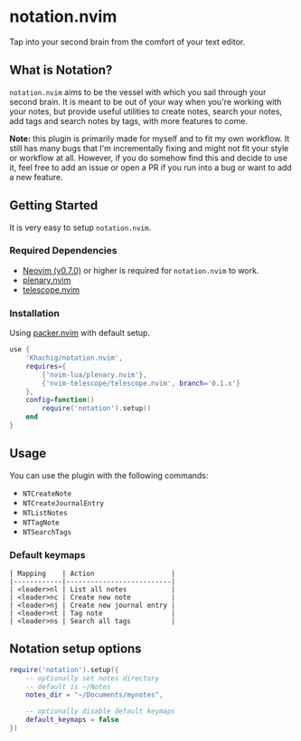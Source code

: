 # notation.nvim

Tap into your second brain from the comfort of your text editor.

## What is Notation?

`notation.nvim` aims to be the vessel with which you sail through your second brain. 
It is meant to be out of your way when you're working with your notes, 
but provide useful utilities to create notes, search your notes, add tags and 
search notes by tags, with more features to come.

**Note:** this plugin is primarily made for myself and to fit my own workflow. 
It still has many bugs that I'm incrementally fixing and might not fit your 
style or workflow at all. 
However, if you do somehow find this and decide to use it, feel free to add 
an issue or open a PR if you run into a bug or want to add a new feature.

## Getting Started

It is very easy to setup `notation.nvim`.

### Required Dependencies

- [Neovim (v0.7.0)](https://github.com/neovim/neovim/releases/tag/v0.7.0) or higher is required for `notation.nvim` to work.
- [plenary.nvim](https://github.com/nvim-lua/plenary.nvim)
- [telescope.nvim](https://github.com/nvim-telescope/telescope.nvim)

### Installation

Using [packer.nvim](https://github.com/wbthomason/packer.nvim) with default setup.

```lua
use {
    'Khachig/notation.nvim',
    requires={
        {'nvim-lua/plenary.nvim'},
        {'nvim-telescope/telescope.nvim', branch='0.1.x'}
    },
    config=function()
        require('notation').setup()
    end
}
```

## Usage

You can use the plugin with the following commands:

- `NTCreateNote`
- `NTCreateJournalEntry`
- `NTListNotes`
- `NTTagNote`
- `NTSearchTags`

### Default keymaps

```
| Mapping    | Action                   |
|------------|--------------------------|
| <leader>nl | List all notes           |
| <leader>nc | Create new note          |
| <leader>nj | Create new journal entry |
| <leader>nt | Tag note                 |
| <leader>ns | Search all tags          |
```

## Notation setup options

```lua
require('notation').setup({
    -- optionally set notes directory
    -- default is ~/Notes
    notes_dir = "~/Documents/mynotes",

    -- optionally disable default keymaps
    default_keymaps = false
})
```

